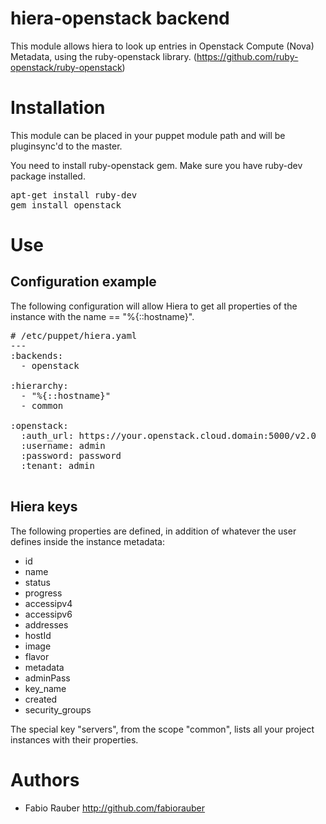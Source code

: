 # hiera-openstack backend

This module allows hiera to look up entries in Openstack Compute (Nova) Metadata, using the ruby-openstack library. 
(https://github.com/ruby-openstack/ruby-openstack)

# Installation

This module can be placed in your puppet module path and will be pluginsync'd to the master. 

You need to install ruby-openstack gem. Make sure you have ruby-dev package installed. 

<pre>
apt-get install ruby-dev
gem install openstack
</pre>

# Use

## Configuration example

The following configuration will allow Hiera to get all properties of the instance with the name == "%{::hostname}". 

<pre>
# /etc/puppet/hiera.yaml
---
:backends:
  - openstack

:hierarchy:
  - "%{::hostname}"
  - common

:openstack:
  :auth_url: https://your.openstack.cloud.domain:5000/v2.0
  :username: admin
  :password: password
  :tenant: admin

</pre>

## Hiera keys

The following properties are defined, in addition of whatever the user defines inside the instance metadata:

- id
- name
- status
- progress
- accessipv4
- accessipv6
- addresses
- hostId
- image
- flavor
- metadata
- adminPass
- key_name
- created
- security_groups

The special key "servers", from the scope "common", lists all your project instances with their properties.

# Authors

  - Fabio Rauber     http://github.com/fabiorauber

